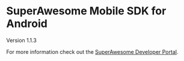 SuperAwesome Mobile SDK for Android
===================================

Version 1.1.3

For more information check out the [SuperAwesome Developer Portal](http://developers.superawesome.tv/docs/androidsdk).